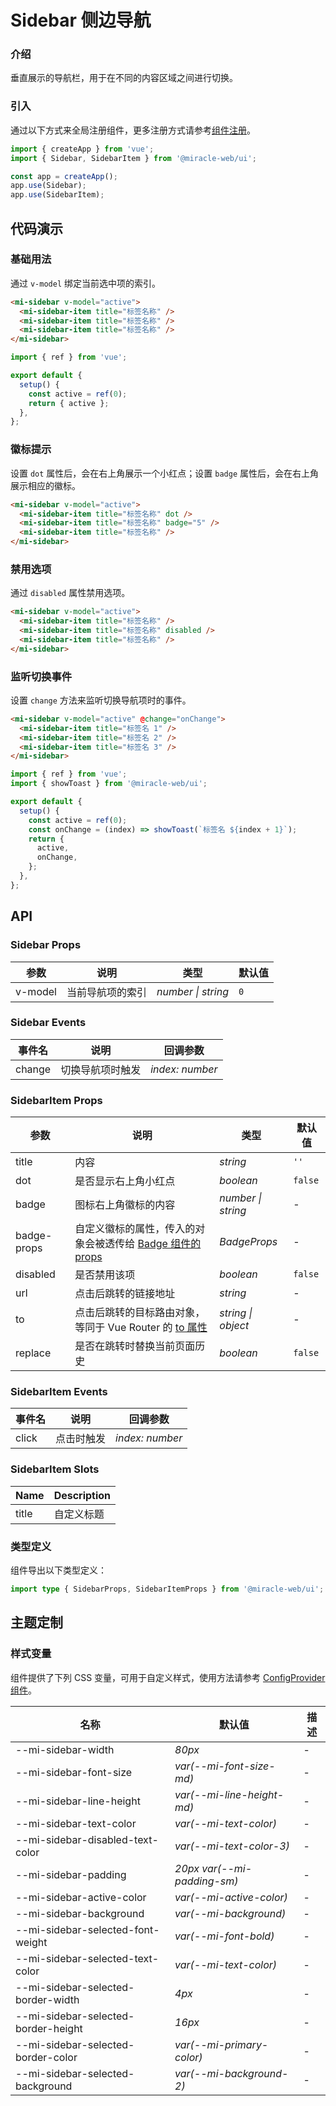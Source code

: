 # Sidebar 侧边导航

### 介绍

垂直展示的导航栏，用于在不同的内容区域之间进行切换。

### 引入

通过以下方式来全局注册组件，更多注册方式请参考[组件注册](#/zh-CN/advanced-usage#zu-jian-zhu-ce)。

```js
import { createApp } from 'vue';
import { Sidebar, SidebarItem } from '@miracle-web/ui';

const app = createApp();
app.use(Sidebar);
app.use(SidebarItem);
```

## 代码演示

### 基础用法

通过 `v-model` 绑定当前选中项的索引。

```html
<mi-sidebar v-model="active">
  <mi-sidebar-item title="标签名称" />
  <mi-sidebar-item title="标签名称" />
  <mi-sidebar-item title="标签名称" />
</mi-sidebar>
```

```js
import { ref } from 'vue';

export default {
  setup() {
    const active = ref(0);
    return { active };
  },
};
```

### 徽标提示

设置 `dot` 属性后，会在右上角展示一个小红点；设置 `badge` 属性后，会在右上角展示相应的徽标。

```html
<mi-sidebar v-model="active">
  <mi-sidebar-item title="标签名称" dot />
  <mi-sidebar-item title="标签名称" badge="5" />
  <mi-sidebar-item title="标签名称" />
</mi-sidebar>
```

### 禁用选项

通过 `disabled` 属性禁用选项。

```html
<mi-sidebar v-model="active">
  <mi-sidebar-item title="标签名称" />
  <mi-sidebar-item title="标签名称" disabled />
  <mi-sidebar-item title="标签名称" />
</mi-sidebar>
```

### 监听切换事件

设置 `change` 方法来监听切换导航项时的事件。

```html
<mi-sidebar v-model="active" @change="onChange">
  <mi-sidebar-item title="标签名 1" />
  <mi-sidebar-item title="标签名 2" />
  <mi-sidebar-item title="标签名 3" />
</mi-sidebar>
```

```js
import { ref } from 'vue';
import { showToast } from '@miracle-web/ui';

export default {
  setup() {
    const active = ref(0);
    const onChange = (index) => showToast(`标签名 ${index + 1}`);
    return {
      active,
      onChange,
    };
  },
};
```

## API

### Sidebar Props

| 参数    | 说明             | 类型               | 默认值 |
| ------- | ---------------- | ------------------ | ------ |
| v-model | 当前导航项的索引 | _number \| string_ | `0`    |

### Sidebar Events

| 事件名 | 说明             | 回调参数        |
| ------ | ---------------- | --------------- |
| change | 切换导航项时触发 | _index: number_ |

### SidebarItem Props

| 参数 | 说明 | 类型 | 默认值 |
| --- | --- | --- | --- |
| title | 内容 | _string_ | `''` |
| dot | 是否显示右上角小红点 | _boolean_ | `false` |
| badge | 图标右上角徽标的内容 | _number \| string_ | - |
| badge-props | 自定义徽标的属性，传入的对象会被透传给 [Badge 组件的 props](#/zh-CN/badge#props) | _BadgeProps_ | - |
| disabled | 是否禁用该项 | _boolean_ | `false` |
| url | 点击后跳转的链接地址 | _string_ | - |
| to | 点击后跳转的目标路由对象，等同于 Vue Router 的 [to 属性](https://router.vuejs.org/zh/api/interfaces/RouterLinkProps.html#Properties-to) | _string \| object_ | - |
| replace | 是否在跳转时替换当前页面历史 | _boolean_ | `false` |

### SidebarItem Events

| 事件名 | 说明       | 回调参数        |
| ------ | ---------- | --------------- |
| click  | 点击时触发 | _index: number_ |

### SidebarItem Slots

| Name  | Description |
| ----- | ----------- |
| title | 自定义标题  |

### 类型定义

组件导出以下类型定义：

```ts
import type { SidebarProps, SidebarItemProps } from '@miracle-web/ui';
```

## 主题定制

### 样式变量

组件提供了下列 CSS 变量，可用于自定义样式，使用方法请参考 [ConfigProvider 组件](#/zh-CN/config-provider)。

| 名称                                | 默认值                      | 描述 |
| ----------------------------------- | --------------------------- | ---- |
| --mi-sidebar-width                  | _80px_                      | -    |
| --mi-sidebar-font-size              | _var(--mi-font-size-md)_    | -    |
| --mi-sidebar-line-height            | _var(--mi-line-height-md)_  | -    |
| --mi-sidebar-text-color             | _var(--mi-text-color)_      | -    |
| --mi-sidebar-disabled-text-color    | _var(--mi-text-color-3)_    | -    |
| --mi-sidebar-padding                | _20px var(--mi-padding-sm)_ | -    |
| --mi-sidebar-active-color           | _var(--mi-active-color)_    | -    |
| --mi-sidebar-background             | _var(--mi-background)_      | -    |
| --mi-sidebar-selected-font-weight   | _var(--mi-font-bold)_       | -    |
| --mi-sidebar-selected-text-color    | _var(--mi-text-color)_      | -    |
| --mi-sidebar-selected-border-width  | _4px_                       | -    |
| --mi-sidebar-selected-border-height | _16px_                      | -    |
| --mi-sidebar-selected-border-color  | _var(--mi-primary-color)_   | -    |
| --mi-sidebar-selected-background    | _var(--mi-background-2)_    | -    |
